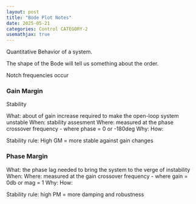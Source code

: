 ```yaml
---
layout: post
title: "Bode Plot Notes"
date: 2025-05-21
categories: Control CATEGORY-2
usemathjax: true
---
```


Quantitative Behavior of a system.

The shape of the Bode will tell us something about the order.

Notch frequencies occur

### Gain Margin
Stability

What: about of gain increase required to make the open-loop system unstable
When: stability assesment
Where: measured at the phase crossover frequency - where phase = 0 or -180deg
Why:
How:

Stability rule: High GM = more stable against gain changes

### Phase Margin

What: the phase lag needed to bring the system to the verge of instability
When:
Where: measured at the gain crossover frequency - where gain = 0db or mag = 1
Why:
How:

Stability rule: high PM = more damping and robustness